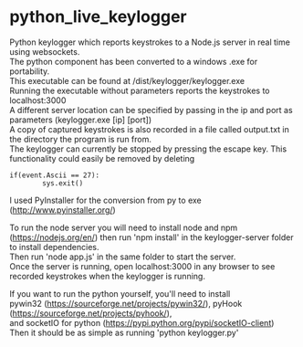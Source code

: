 # python_live_keylogger
Python keylogger which reports keystrokes to a Node.js server in real time using websockets.  
The python component has been converted to a windows .exe for portability.  
This executable can be found at /dist/keylogger/keylogger.exe  
Running the executable without parameters reports the keystrokes to localhost:3000  
A different server location can be specified by passing in the ip and port as parameters (keylogger.exe [ip] [port])  
A copy of captured keystrokes is also recorded in a file called output.txt in the directory the program is run from.  
The keylogger can currently be stopped by pressing the escape key. This functionality could easily be removed by deleting  
```
if(event.Ascii == 27):
		sys.exit()
```
I used PyInstaller for the conversion from py to exe (http://www.pyinstaller.org/)  

To run the node server you will need to install node and npm (https://nodejs.org/en/) then run 'npm install' in the keylogger-server folder to install dependencies.  
Then run 'node app.js' in the same folder to start the server.  
Once the server is running, open localhost:3000 in any browser to see recorded keystrokes when the keylogger is running.

If you want to run the python yourself, you'll need to install  
pywin32 (https://sourceforge.net/projects/pywin32/), pyHook (https://sourceforge.net/projects/pyhook/),  
and socketIO for python (https://pypi.python.org/pypi/socketIO-client)  
Then it should be as simple as running 'python keylogger.py'
